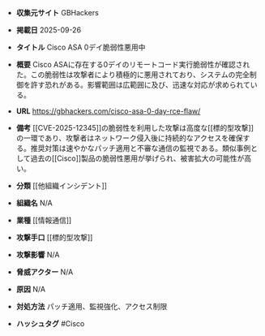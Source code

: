 - **収集元サイト**
GBHackers

- **掲載日**
2025-09-26

- **タイトル**
Cisco ASA 0デイ脆弱性悪用中

- **概要**
Cisco ASAに存在する0デイのリモートコード実行脆弱性が確認された。この脆弱性は攻撃者により積極的に悪用されており、システムの完全制御を許す恐れがある。影響範囲は広範囲に及び、迅速な対応が求められている。

- **URL**
https://gbhackers.com/cisco-asa-0-day-rce-flaw/

- **備考**
[[CVE-2025-12345]]の脆弱性を利用した攻撃は高度な[[標的型攻撃]]の一環であり、攻撃者はネットワーク侵入後に持続的なアクセスを確保する。推奨対策は速やかなパッチ適用と不審な通信の監視である。類似事例として過去の[[Cisco]]製品の脆弱性悪用が挙げられ、被害拡大の可能性が高い。

- **分類**
[[他組織インシデント]]

- **組織名**
N/A

- **業種**
[[情報通信]]

- **攻撃手口**
[[標的型攻撃]]

- **攻撃影響**
N/A

- **脅威アクター**
N/A

- **原因**
N/A

- **対処方法**
パッチ適用、監視強化、アクセス制限

- **ハッシュタグ**
#Cisco
